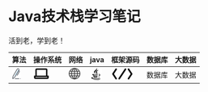 # Java技术栈学习笔记
活到老，学到老！

算法 | 操作系统 | 网络 | java | 框架源码 | 数据库 | 大数据 |  
-|-|-|-|-|-|-  
<a href="#"><img src="https://github.com/lvCmx/study/blob/master/resource/suanfa.png"/></a> | <a href="#"><img src="https://github.com/lvCmx/study/blob/master/resource/caozuoxitong.png"/></a> | <a href="#"><img src="https://github.com/lvCmx/study/blob/master/resource/wangluo.png"/></a> | <a href="#"><img src="https://github.com/lvCmx/study/blob/master/resource/java.png"/></a> | <a href="#"><img src="https://github.com/lvCmx/study/blob/master/resource/kuangjiayuanma.png"/></a> | 数据库 | 大数据 |
